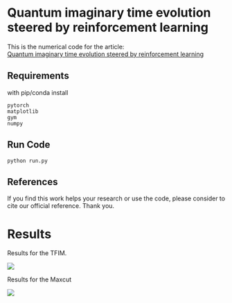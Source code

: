 # Quantum imaginary time evolution steered by reinforcement learning

This is the numerical code for the article: \
[Quantum imaginary time evolution steered by reinforcement learning](https://arxiv.org/abs/2105.08696) 

## Requirements
with pip/conda install

```
pytorch
matplotlib
gym
numpy
```

## Run Code

```
python run.py
```

## References 
If you find this work helps your research or use the code, please consider to cite our official reference. Thank you.

# Results 
Results for the TFIM.

![](https://github.com/Plmono/RL-qite/imgs/TFIM.png)



Results for the Maxcut

![](https://github.com/Plmono/RL-qite/imgs/maxcut.png)
